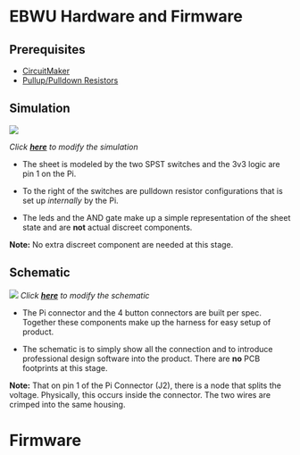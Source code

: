 # EBWU Hardware and Firmware

## Prerequisites
- [CircuitMaker](https://documentation.circuitmaker.com/display/CMAK/Exploring+CircuitMaker)
- [Pullup/Pulldown Resistors](https://youtu.be/Bqk6M_XdIC0)

## Simulation
![](https://i.gyazo.com/20176a50192b01a4889ca95adfe1943e.gif)

*Click **[here](http://everycircuit.com/circuit/6401615620997120)** to modify the simulation*


- The sheet is modeled by the two SPST switches and the 3v3 logic are pin 1 on the Pi.

- To the right of the switches are pulldown resistor configurations that is set up *internally* by the Pi.  
- The leds and the AND gate make up a simple representation of the sheet state and are **not** actual discreet components.  

**Note:**  No extra discreet component are needed at this stage.

## Schematic
![](https://i.gyazo.com/1bff751de9968f71f67f46dd702b3a3a.png)
*Click **[here](https://workspace.circuitmaker.com/Projects/Details/Joe-Narvaez/ebwu)** to modify the schematic*

- The Pi connector and the 4 button connectors are built per spec. Together these components make up the harness for easy setup of product.

- The schematic is to simply show all the connection and to introduce professional design software into the product. There are **no** PCB footprints at this stage.  

**Note:** That on pin 1 of the Pi Connector (J2), there is a node that splits the voltage. Physically, this occurs inside the connector. The two wires are crimped into the same housing.


# Firmware
